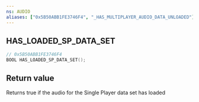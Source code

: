 ```yaml
---
ns: AUDIO
aliases: ["0x5B50ABB1FE3746F4", "_HAS_MULTIPLAYER_AUDIO_DATA_UNLOADED"]
---
```

## HAS_LOADED_SP_DATA_SET

```c
// 0x5B50ABB1FE3746F4
BOOL HAS_LOADED_SP_DATA_SET();
```


## Return value
Returns true if the audio for the Single Player data set has loaded
